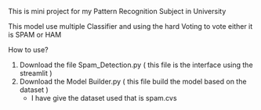 This is mini project for my Pattern Recognition Subject in University

This model use multiple Classifier and using the hard Voting to vote either it is SPAM or HAM

How to use?
1) Download the file Spam_Detection.py ( this file is the interface using the streamlit )
2) Download the Model Builder.py ( this file build the model based on the dataset )
     - I have give the dataset used that is spam.cvs
